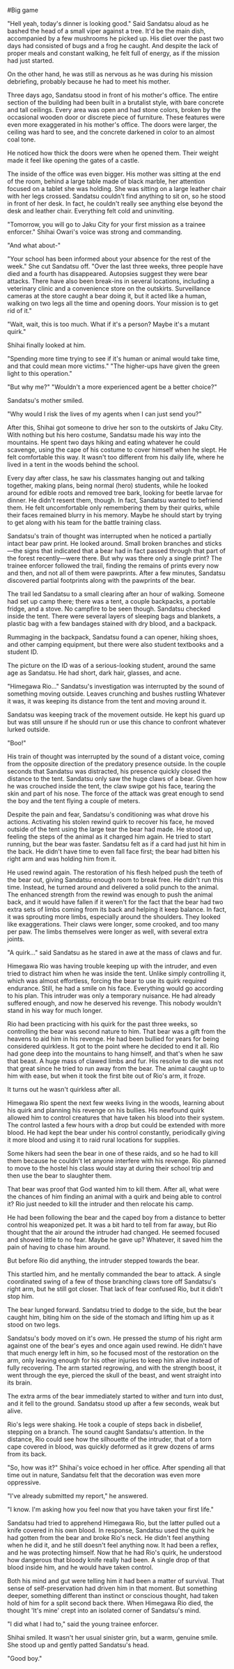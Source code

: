 #Big game

"Hell yeah, today's dinner is looking good." Said Sandatsu aloud as he bashed the head of a small viper against a tree. It'd be the main dish, accompanied by a few mushrooms he picked up. His diet over the past two days had consisted of bugs and a frog he caught. And despite the lack of proper meals and constant walking, he felt full of energy, as if the mission had just started.

On the other hand, he was still as nervous as he was during his mission debriefing, probably because he had to meet his mother.

Three days ago, Sandatsu stood in front of his mother's office. The entire section of the building had been built in a brutalist style, with bare concrete and tall ceilings. Every area was open and had stone colors, broken by the occasional wooden door or discrete piece of furniture. These features were even more exaggerated in his mother's office. The doors were larger, the ceiling was hard to see, and the concrete darkened in color to an almost coal tone.

He noticed how thick the doors were when he opened them. Their weight made it feel like opening the gates of a castle.

The inside of the office was even bigger. His mother was sitting at the end of the room, behind a large table made of black marble, her attention focused on a tablet she was holding. She was sitting on a large leather chair with her legs crossed. Sandatsu couldn't find anything to sit on, so he stood in front of her desk. In fact, he couldn't really see anything else beyond the desk and leather chair. Everything felt cold and uninviting.

"Tomorrow, you will go to Jaku City for your first mission as a trainee enforcer." Shihai Owari's voice was strong and commanding.

"And what about-"

"Your school has been informed about your absence for the rest of the week." She cut Sandatsu off. "Over the last three weeks, three people have died and a fourth has disappeared. Autopsies suggest they were bear attacks. There have also been break-ins in several locations, including a veterinary clinic and a convenience store on the outskirts. Surveillance cameras at the store caught a bear doing it, but it acted like a human, walking on two legs all the time and opening doors. Your mission is to get rid of it."

"Wait, wait, this is too much. What if it's a person? Maybe it's a mutant quirk."

Shihai finally looked at him.

"Spending more time trying to see if it's human or animal would take time, and that could mean more victims." "The higher-ups have given the green light to this operation."

"But why me?" "Wouldn't a more experienced agent be a better choice?"

Sandatsu's mother smiled.

"Why would I risk the lives of my agents when I can just send you?"

After this, Shihai got someone to drive her son to the outskirts of Jaku City. With nothing but his hero costume, Sandatsu made his way into the mountains. He spent two days hiking and eating whatever he could scavenge, using the cape of his costume to cover himself when he slept. He felt comfortable this way. It wasn't too different from his daily life, where he lived in a tent in the woods behind the school.

Every day after class, he saw his classmates hanging out and talking together, making plans, being normal (hero) students, while he looked around for edible roots and removed tree bark, looking for beetle larvae for dinner. He didn't resent them, though. In fact, Sandatsu wanted to befriend them. He felt uncomfortable only remembering them by their quirks, while their faces remained blurry in his memory. Maybe he should start by trying to get along with his team for the battle training class.

Sandatsu's train of thought was interrupted when he noticed a partially intact bear paw print. He looked around. Small broken branches and sticks—the signs that indicated that a bear had in fact passed through that part of the forest recently—were there. But why was there only a single print? The trainee enforcer followed the trail, finding the remains of prints every now and then, and not all of them were pawprints. After a few minutes, Sandatsu discovered partial footprints along with the pawprints of the bear.

The trail led Sandatsu to a small clearing after an hour of walking. Someone had set up camp there; there was a tent, a couple backpacks, a portable fridge, and a stove. No campfire to be seen though. Sandatsu checked inside the tent. There were several layers of sleeping bags and blankets, a plastic bag with a few bandages stained with dry blood, and a backpack.

Rummaging in the backpack, Sandatsu found a can opener, hiking shoes, and other camping equipment, but there were also student textbooks and a student ID.

The picture on the ID was of a serious-looking student, around the same age as Sandatsu. He had short, dark hair, glasses, and acne.

"Himegawa Rio..." Sandatsu's investigation was interrupted by the sound of something moving outside. Leaves crunching and bushes rustling Whatever it was, it was keeping its distance from the tent and moving around it.

Sandatsu was keeping track of the movement outside. He kept his guard up but was still unsure if he should run or use this chance to confront whatever lurked outside.

"Boo!"

His train of thought was interrupted by the sound of a distant voice, coming from the opposite direction of the predatory presence outside. In the couple seconds that Sandatsu was distracted, his presence quickly closed the distance to the tent. Sandatsu only saw the huge claws of a bear. Given how he was crouched inside the tent, the claw swipe got his face, tearing the skin and part of his nose. The force of the attack was great enough to send the boy and the tent flying a couple of meters.

Despite the pain and fear, Sandatsu's conditioning was what drove his actions. Activating his stolen rewind quirk to recover his face, he moved outside of the tent using the large tear the bear had made. He stood up, feeling the steps of the animal as it charged him again. He tried to start running, but the bear was faster. Sandatsu felt as if a card had just hit him in the back. He didn't have time to even fall face first; the bear had bitten his right arm and was holding him from it.

He used rewind again. The restoration of his flesh helped push the teeth of the bear out, giving Sandatsu enough room to break free. He didn't run this time. Instead, he turned around and delivered a solid punch to the animal. The enhanced strength from the rewind was enough to push the animal back, and it would have fallen if it weren't for the fact that the bear had two extra sets of limbs coming from its back and helping it keep balance. In fact, it was sprouting more limbs, especially around the shoulders. They looked like exaggerations. Their claws were longer, some crooked, and too many per paw. The limbs themselves were longer as well, with several extra joints.

"A quirk..." said Sandatsu as he stared in awe at the mass of claws and fur.




Himegawa Rio was having trouble keeping up with the intruder, and even tried to distract him when he was inside the tent. Unlike simply controlling it, which was almost effortless, forcing the bear to use its quirk required endurance. Still, he had a smile on his face. Everything would go according to his plan. This intruder was only a temporary nuisance. He had already suffered enough, and now he deserved his revenge. This nobody wouldn't stand in his way for much longer.

Rio had been practicing with his quirk for the past three weeks, so controlling the bear was second nature to him. That bear was a gift from the heavens to aid him in his revenge. He had been bullied for years for being considered quirkless. It got to the point where he decided to end it all. Rio had gone deep into the mountains to hang himself, and that's when he saw that beast. A huge mass of clawed limbs and fur. His resolve to die was not that great since he tried to run away from the bear. The animal caught up to him with ease, but when it took the first bite out of Rio's arm, it froze.

It turns out he wasn't quirkless after all.

Himegawa Rio spent the next few weeks living in the woods, learning about his quirk and planning his revenge on his bullies. His newfound quirk allowed him to control creatures that have taken his blood into their system. The control lasted a few hours with a drop but could be extended with more blood. He had kept the bear under his control constantly, periodically giving it more blood and using it to raid rural locations for supplies.

Some hikers had seen the bear in one of these raids, and so he had to kill them because he couldn't let anyone interfere with his revenge. Rio planned to move to the hostel his class would stay at during their school trip and then use the bear to slaughter them.

That bear was proof that God wanted him to kill them. After all, what were the chances of him finding an animal with a quirk and being able to control it? Rio just needed to kill the intruder and then relocate his camp.

He had been following the bear and the caped boy from a distance to better control his weaponized pet. It was a bit hard to tell from far away, but Rio thought that the air around the intruder had changed. He seemed focused and showed little to no fear. Maybe he gave up? Whatever, it saved him the pain of having to chase him around.

But before Rio did anything, the intruder stepped towards the bear.

This startled him, and he mentally commanded the bear to attack. A single coordinated swing of a few of those branching claws tore off Sandatsu's right arm, but he still got closer. That lack of fear confused Rio, but it didn't stop him.

The bear lunged forward. Sandatsu tried to dodge to the side, but the bear caught him, biting him on the side of the stomach and lifting him up as it stood on two legs.

Sandatsu's body moved on it's own. He pressed the stump of his right arm against one of the bear's eyes and once again used rewind. He didn't have that much energy left in him, so he focused most of the restoration on the arm, only leaving enough for his other injuries to keep him alive instead of fully recovering. The arm started regrowing, and with the strength boost, it went through the eye, pierced the skull of the beast, and went straight into its brain.

The extra arms of the bear immediately started to wither and turn into dust, and it fell to the ground. Sandatsu stood up after a few seconds, weak but alive.

Rio's legs were shaking. He took a couple of steps back in disbelief, stepping on a branch. The sound caught Sandatsu's attention. In the distance, Rio could see how the silhouette of the intruder, that of a torn cape covered in blood, was quickly deformed as it grew dozens of arms from its back.

"So, how was it?" Shihai's voice echoed in her office. After spending all that time out in nature, Sandatsu felt that the decoration was even more oppressive.

"I've already submitted my report," he answered.

"I know. I'm asking how you feel now that you have taken your first life."

Sandatsu had tried to apprehend Himegawa Rio, but the latter pulled out a knife covered in his own blood. In response, Sandatsu used the quirk he had gotten from the bear and broke Rio's neck. He didn't feel anything when he did it, and he still doesn't feel anything now. It had been a reflex, and he was protecting himself. Now that he had Rio's quirk, he understood how dangerous that bloody knife really had been. A single drop of that blood inside him, and he would have taken control.

Both his mind and gut were telling him it had been a matter of survival. That sense of self-preservation had driven him in that moment. But something deeper, something different than instinct or conscious thought, had taken hold of him for a split second back there. When Himegawa Rio died, the thought 'It's mine' crept into an isolated corner of Sandatsu's mind.

"I did what I had to," said the young trainee enforcer.

Shihai smiled. It wasn't her usual sinister grin, but a warm, genuine smile. She stood up and gently patted Sandatsu's head.

"Good boy."